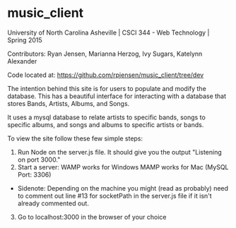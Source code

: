 # music_client

University of North Carolina Asheville | CSCI 344 - Web Technology | Spring 2015

Contributors: Ryan Jensen, Marianna Herzog, Ivy Sugars, Katelynn Alexander

Code located at: https://github.com/rpjensen/music_client/tree/dev

The intention behind this site is for users to populate and modify the database. 
This has a beautiful interface for interacting with a database that stores Bands, Artists, Albums, and Songs. 

It uses a mysql database to relate artists to specific bands, songs to specific albums, and songs and albums to specific artists or bands.



To view the site follow these few simple steps:
   1. Run Node on the server.js file. It should give you the output "Listening on port 3000."
   2. Start a server:
   WAMP works for Windows
   MAMP works for Mac (MySQL Port: 3306)
   * Sidenote: Depending on the machine you might (read as probably) need to comment out line #13 for socketPath in the server.js file if it isn't already commented out.
   3. Go to localhost:3000 in the browser of your choice